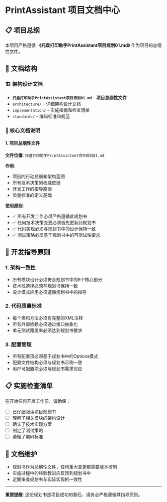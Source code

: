 ﻿# PrintAssistant 项目文档中心

## 📋 项目总纲

本项目严格遵循 **《托盘打印助手PrintAssistant项目规划01.md》** 作为项目的总纲性文件。

## 📁 文档结构

### 🏗️ 架构设计文档
- **`托盘打印助手PrintAssistant项目规划01.md`** - **项目总纲性文件**
- `architecture/` - 详细架构设计文档
- `implementation/` - 实施指南和检查清单
- `standards/` - 编码标准和规范

### 📖 核心文档说明

#### 1. 项目总纲性文件
**文件位置**: `托盘打印助手PrintAssistant项目规划01.md`

**作用**: 
- 项目的行动总纲和架构蓝图
- 所有技术决策的权威依据
- 开发工作的指导原则
- 质量标准的定义基础

**使用原则**:
- ✅ 所有开发工作必须严格遵循此规划书
- ✅ 任何技术决策变更必须首先更新此规划书
- ✅ 代码实现必须与规划书中的设计保持一致
- ✅ 测试策略必须基于规划书中的可测试性要求

## 🎯 开发指导原则

### 1. 架构一致性
- 所有模块设计必须符合规划书中的8个核心部分
- 技术栈选择必须与规划书保持一致
- 设计模式应用必须遵循规划书中的指导

### 2. 代码质量标准
- 每个类和方法必须有完整的XML注释
- 所有外部依赖必须通过接口抽象化
- 单元测试覆盖率必须达到规划书要求

### 3. 配置管理
- 所有配置项必须基于规划书中的Options模式
- 配置文件结构必须与规划书示例一致
- 用户可配置项必须与规划书需求对应

## 📋 实施检查清单

在开始任何开发工作前，请确保：

- [ ] 已仔细阅读项目规划书
- [ ] 理解了相关模块的架构设计
- [ ] 确认了技术实现方案
- [ ] 制定了测试策略
- [ ] 遵循了编码标准

## 🔄 文档维护

- 规划书作为总纲性文件，任何重大变更都需要版本控制
- 实施过程中的经验教训应反馈到规划书中
- 定期审查规划书与实际实现的一致性

---

**重要提醒**: 这份规划书是项目成功的基石，请务必严格遵循其指导原则。
